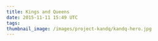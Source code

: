 ```yaml
---
title: Kings and Queens
date: 2015-11-11 15:49 UTC
tags:
thumbnail_image: /images/project-kandq/kandq-hero.jpg
---
```

